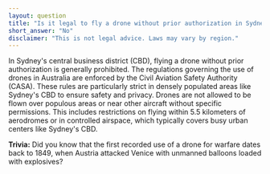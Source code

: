 ```yaml
---
layout: question
title: "Is it legal to fly a drone without prior authorization in Sydney's central business district?"
short_answer: "No"
disclaimer: "This is not legal advice. Laws may vary by region."
---
```


In Sydney's central business district (CBD), flying a drone without prior authorization is generally prohibited. The regulations governing the use of drones in Australia are enforced by the Civil Aviation Safety Authority (CASA). These rules are particularly strict in densely populated areas like Sydney's CBD to ensure safety and privacy. Drones are not allowed to be flown over populous areas or near other aircraft without specific permissions. This includes restrictions on flying within 5.5 kilometers of aerodromes or in controlled airspace, which typically covers busy urban centers like Sydney's CBD.

**Trivia:** Did you know that the first recorded use of a drone for warfare dates back to 1849, when Austria attacked Venice with unmanned balloons loaded with explosives?

